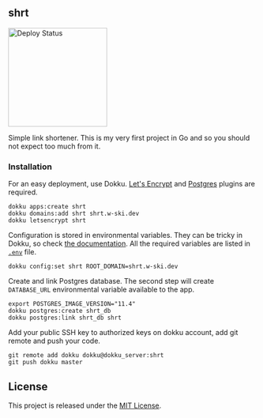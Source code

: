 shrt
----
[<img src="https://github.com/landmaj/shrt/workflows/deploy/badge.svg" width="200" alt="Deploy Status">](https://github.com/landmaj/shrt/actions)

Simple link shortener. This is my very first project in Go and so you should not expect too much from it.

### Installation
For an easy deployment, use Dokku. [Let's Encrypt](https://github.com/dokku/dokku-letsencrypt)
and [Postgres](https://github.com/dokku/dokku-postgres) plugins are required.

```
dokku apps:create shrt
dokku domains:add shrt shrt.w-ski.dev
dokku letsencrypt shrt
```

Configuration is stored in environmental variables. They can be tricky in Dokku, so check
[the documentation](http://dokku.viewdocs.io/dokku/configuration/environment-variables/).
All the required variables are listed in [`.env`](.env) file.

```
dokku config:set shrt ROOT_DOMAIN=shrt.w-ski.dev
```

Create and link Postgres database. The second step will create `DATABASE_URL` environmental
variable available to the app.

```
export POSTGRES_IMAGE_VERSION="11.4"
dokku postgres:create shrt_db
dokku postgres:link shrt_db shrt
```

Add your public SSH key to authorized keys on dokku account, add git remote
and push your code.

```
git remote add dokku dokku@dokku_server:shrt
git push dokku master
```

## License

This project is released under the [MIT License](LICENSE).
